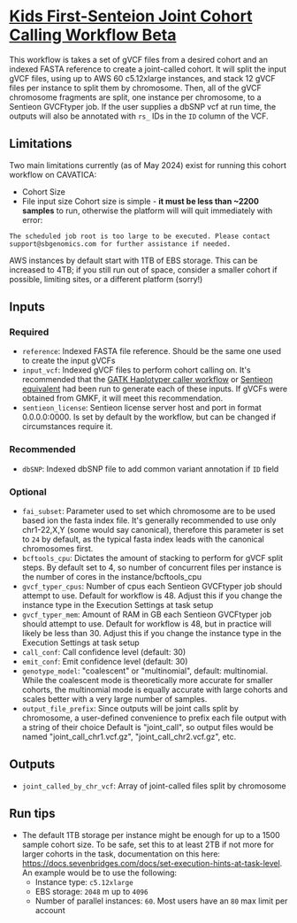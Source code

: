 # [Kids First-Senteion Joint Cohort Calling Workflow Beta](../workflow/kf-joint-cohort-call-by-chr-wf.cwl)
This workflow is takes a set of gVCF files from a desired cohort and an indexed FASTA reference to create a joint-called cohort.
It will split the input gVCF files, using up to AWS 60 c5.12xlarge instances, and stack 12 gVCF files per instance to split them by chromosome.
Then, all of the gVCF chromosome fragments are split, one instance per chromosome, to a Sentieon GVCFtyper job.
If the user supplies a dbSNP vcf at run time, the outputs will also be annotated with `rs_` IDs in the `ID` column of the VCF.

## Limitations
Two main limitations currently (as of May 2024) exist for running this cohort workflow on CAVATICA:
 - Cohort Size
 - File input size
Cohort size is simple - **it must be less than ~2200 samples** to run, otherwise the platform will will quit immediately with error:
```
The scheduled job root is too large to be executed. Please contact support@sbgenomics.com for further assistance if needed.
```
AWS instances by default start with 1TB of EBS storage.
This can be increased to 4TB; if you still run out of space, consider a smaller cohort if possible, limiting sites, or a different platform (sorry!)

## Inputs
### Required
 - `reference`: Indexed FASTA file reference. Should be the same one used to create the input gVCFs
 - `input_vcf`: Indexed gVCF files to perform cohort calling on. It's recommended that the [GATK Haplotyper caller workflow](https://cavatica.sbgenomics.com/public/apps/cavatica/apps-publisher/kfdrc-gatk-haplotypecaller-workflow) or [Sentieon equivalent](https://cavatica.sbgenomics.com/public/apps/cavatica/apps-publisher/kfdrc_sentieon_gvcf_wf) had been run to generate each of these inputs. If gVCFs were obtained from GMKF, it will meet this recommendation.
 - `sentieon_license`: Sentieon license server host and port in format 0.0.0.0:0000. Is set by default by the workflow, but can be changed if circumstances require it.
### Recommended
 - `dbSNP`: Indexed dbSNP file to add common variant annotation if `ID` field

### Optional
 - `fai_subset`: Parameter used to set which chromosome are to be used based ion the fasta index file. It's generally recommended to use only chr1-22,X,Y (some would say canonical), therefore this parameter is set to `24` by default, as the typical fasta index leads with the canonical chromosomes first.
 - `bcftools_cpu`: Dictates the amount of stacking to perform for gVCF split steps. By default set to 4, so number of concurrent files per instance is the number of cores in the instance/bcftools_cpu
 - `gvcf_typer_cpus`: Number of cpus each Sentieon GVCFtyper job should attempt to use. Default for workflow is 48. Adjust this if you change the instance type in the Execution Settings at task setup
 - `gvcf_typer_mem`: Amount of RAM in GB each Sentieon GVCFtyper job should attempt to use. Default for workflow is 48, but in practice will likely be less than 30. Adjust this if you change the instance type in the Execution Settings at task setup
 - `call_conf`: Call confidence level (default: 30)
 - `emit_conf`: Emit confidence level (default: 30)
 - `genotype_model`: "coalescent" or  "multinomial", default: multinomial.
    While the coalescent mode is theoretically more accurate for smaller cohorts, the multinomial mode is equally accurate with large cohorts and scales better with a very large number of samples.
 - `output_file_prefix`: Since outputs will be joint calls split by chromosome, a user-defined convenience to prefix each file output with a string of their choice
   Default is "joint_call", so output files would be named "joint_call_chr1.vcf.gz", "joint_call_chr2.vcf.gz", etc.
## Outputs
 - `joint_called_by_chr_vcf`: Array of joint-called files split by chromosome
## Run tips
 - The default 1TB storage per instance might be enough for up to a 1500 sample cohort size. To be safe, set this to at least 2TB if not more for larger cohorts in the task, documentation on this here: https://docs.sevenbridges.com/docs/set-execution-hints-at-task-level. An example would be to use the following:
   - Instance type: `c5.12xlarge`
   - EBS storage: `2048` m up to `4096`
   - Number of parallel instances: `60`. Most users have an `80` max limit per account
